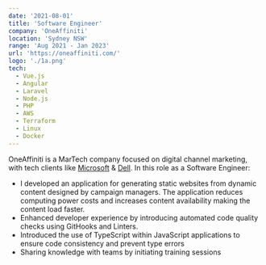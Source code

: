 ```yaml
---
date: '2021-08-01'
title: 'Software Engineer'
company: 'OneAffiniti'
location: 'Sydney NSW'
range: 'Aug 2021 - Jan 2023'
url: 'https://oneaffiniti.com/'
logo: './1a.png'
tech:
  - Vue.js
  - Angular
  - Laravel
  - Node.js
  - PHP
  - AWS
  - Terraform
  - Linux
  - Docker
---
```


OneAffiniti is a MarTech company focused on digital channel marketing, with tech clients like [Microsoft](https://www.microsoft.com/) & [Dell](https://www.dell.com/). In this role as a Software Engineer:

- I developed an application for generating static websites from dynamic content designed by campaign managers. The application reduces computing power costs and increases content availability making the content load faster.
- Enhanced developer experience by introducing automated code quality checks using GitHooks and Linters.
- Introduced the use of TypeScript within JavaScript applications to ensure code consistency and prevent type errors
- Sharing knowledge with teams by initiating training sessions
